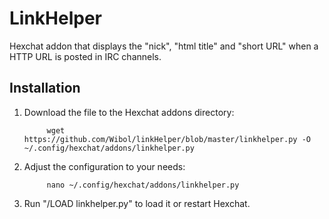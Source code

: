 # LinkHelper
Hexchat addon that displays the "nick", "html title" and "short URL" when a HTTP URL is posted in IRC channels.

## Installation
1. Download the file to the Hexchat addons directory:

            wget https://github.com/Wibol/linkHelper/blob/master/linkhelper.py -O ~/.config/hexchat/addons/linkhelper.py

2. Adjust the configuration to your needs:

            nano ~/.config/hexchat/addons/linkhelper.py

3. Run "/LOAD linkhelper.py" to load it or restart Hexchat.
